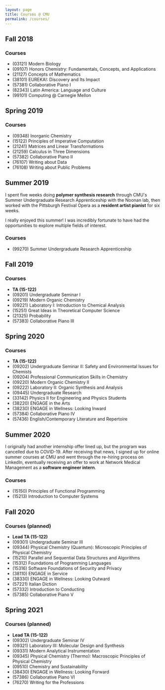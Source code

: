 ```yaml
---
layout: page
title: Courses @ CMU
permalink: /courses/
---
```


## Fall 2018
### Courses
- (03121) Modern Biology
- (09107) Honors Chemistry: Fundamentals, Concepts, and Applications
- (21127) Concepts of Mathematics
- (38101) EUREKA!: Discovery and Its Impact
- (57381) Collaborative Piano I
- (82343) Latin America: Language and Culture
- (99101) Computing @ Carnegie Mellon

## Spring 2019
### Courses
- (09348) Inorganic Chemistry
- (15122) Principles of Imperative Computation
- (21241) Matrices and Linear Transformations
- (21259) Calculus in Three Dimensions
- (57382) Collaborative Piano II
- (76107) Writing about Data
- (76108) Writing about Public Problems

## Summer 2019
I spent five weeks doing **polymer synthesis research** through CMU's Summer Undergraduate Research Apprenticeship with the Noonan lab, then worked with the Pittsburgh Festival Opera as a **resident artist pianist** for six weeks.

I really enjoyed this summer! I was incredibly fortunate to have had the opportunities to explore multiple fields of interest.

### Courses
- (99270) Summer Undergraduate Research Apprenticeship

## Fall 2019
### Courses
- **TA (15-122)**
- (09201) Undergraduate Seminar I
- (09219) Modern Organic Chemistry
- (09221) Laboratory I: Introduction to Chemical Analysis
- (15251) Great Ideas in Theoretical Computer Science
- (21325) Probability
- (57383) Collaborative Piano III

## Spring 2020
### Courses
- **TA (15-122)**
- (09202) Undergraduate Seminar II: Safety and Environmental Issues for Chemists
- (09204) Professional Communication Skills in Chemistry
- (09220) Modern Organic Chemistry II
- (09222) Laboratory II: Organic Synthesis and Analysis
- (09445) Undergraduate Research
- (33142) Physics II for Engineering and Physics Students
- (38220) ENGAGE in the Arts
- (38230) ENGAGE in Wellness: Looking Inward
- (57384) Collaborative Piano IV
- (57436) English/Contemporary Literature and Repertoire

## Summer 2020
I originally had another internship offer lined up, but the program was cancelled due to COVID-19. After receiving that news, I signed up for online summer courses at CMU and went through the re-hiring process on LinkedIn, eventually receiving an offer to work at Network Medical Management as a **software engineer intern**.

### Courses
- (15150) Principles of Functional Programming
- (15213) Introduction to Computer Systems

## Fall 2020
### Courses (planned)
- **Lead TA (15-122)**
- (09301) Undergraduate Seminar III
- (09344) Physical Chemistry (Quantum): Microscopic Principles of Physical Chemistry
- (15210) Parallel and Sequential Data Structures and Algorithms
- (15312) Foundations of Programming Languages
- (15316) Software Foundations of Security and Privacy
- (38110) ENGAGE in Service
- (38330) ENGAGE in Wellness: Looking Outward
- (57221) Italian Diction
- (57332) Introduction to Conducting
- (57385) Collaborative Piano V

## Spring 2021
### Courses (planned)
- **Lead TA (15-122)**
- (09302) Undergraduate Seminar IV
- (09321) Laboratory III: Molecular Design and Synthesis
- (09331) Modern Analytical Instrumentation
- (09345) Physical Chemistry (Thermo): Macroscopic Principles of Physical Chemistry
- (09510) Chemistry and Sustainability
- (38430) ENGAGE in Wellness: Looking Forward
- (57386) Collaborative Piano VI
- (76270) Writing for the Professions
